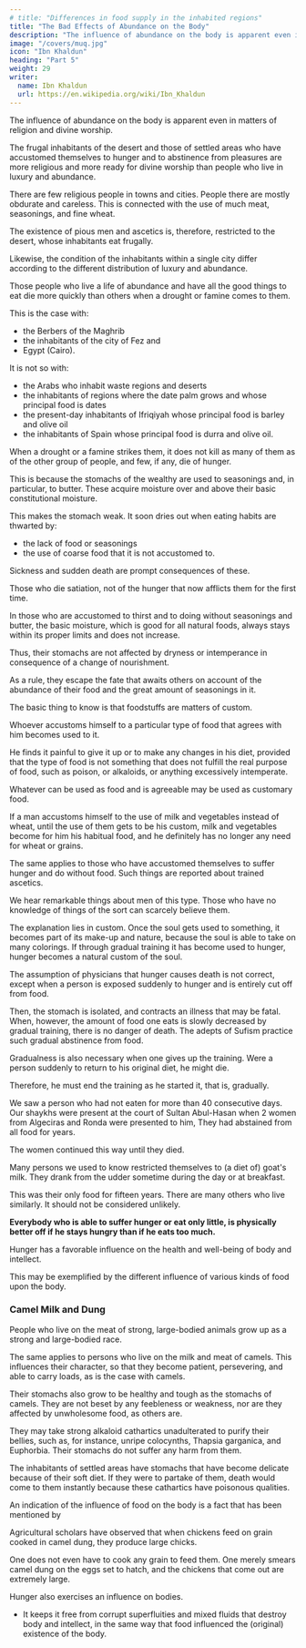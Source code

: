 ```yaml
---
# title: "Differences in food supply in the inhabited regions"
title: "The Bad Effects of Abundance on the Body"
description: "The influence of abundance on the body is apparent even in matters of religion and divine worship"
image: "/covers/muq.jpg"
icon: "Ibn Khaldun"
heading: "Part 5"
weight: 29
writer:
  name: Ibn Khaldun
  url: https://en.wikipedia.org/wiki/Ibn_Khaldun
---
```




The influence of abundance on the body is apparent even in matters of religion and divine worship. 

The frugal inhabitants of the desert and those of settled areas who have accustomed themselves to hunger and to abstinence from pleasures are more religious and more ready for divine worship than people who live in luxury and abundance.

There are few religious people in towns and cities. People there are mostly obdurate and careless. This is connected with the use of much meat, seasonings, and fine wheat.

The existence of pious men and ascetics is, therefore, restricted to the desert, whose inhabitants eat frugally.

Likewise, the condition of the inhabitants within a single city differ according to the different distribution of luxury and abundance.

<!-- , whether they inhabit the desert or settled areas and cities, -->
Those people who live a life of abundance and have all the good things to eat die more quickly than others when a drought or famine comes to them.

This is the case with:
- the Berbers of the Maghrib
- the inhabitants of the city of Fez and
- Egypt (Cairo). 

It is not so with:
- the Arabs who inhabit waste regions and deserts
- the inhabitants of regions where the date palm grows and whose principal food is dates
- the present-day inhabitants of Ifriqiyah whose principal food is barley and olive oil
- the inhabitants of Spain whose principal food is durra and olive oil. 

When a drought or a famine strikes them, it does not kill as many of them as of the other group of people, and few, if any, die of hunger.

<!-- As a reason for that, it may tentatively be suggested that -->
This is because the stomachs of the wealthy are used to seasonings and, in particular, to butter. These acquire moisture over and above their basic constitutional moisture.

<!-- those who have everything in abundance and  -->
<!-- , and the moisture they are used to eventually becomes excessive.  -->

This makes the stomach weak. It soon dries out when eating habits are thwarted by:
- the lack of food or seasonings
- the use of coarse food that it is not accustomed to. 

<!-- , which is a very weak part of the body and for that reason considered one of the vital parts, soon dries out and contracts.  -->

Sickness and sudden death are prompt consequences of these. 

 <!-- tothe man whose stomach is in this condition.  -->

Those who die satiation, not of the hunger that now afflicts them for the first time. 

In those who are accustomed to thirst and to doing without seasonings and butter, the basic moisture, which is good for all natural foods, always stays within its proper limits and does not increase.

Thus, their stomachs are not affected by dryness or intemperance in consequence of a change of nourishment.

As a rule, they escape the fate that awaits others on account of the abundance of their food and the great amount of seasonings in it.

The basic thing to know is that foodstuffs are matters of custom.

Whoever accustoms himself to a particular type of food that agrees with him becomes used to it. 

He finds it painful to give it up or to make any changes in his diet, provided that the type of food is not something that does not fulfill the real purpose of food, such as poison, or alkaloids, or anything excessively intemperate. 
 <!-- 2 36 -->

Whatever can be used as food and is agreeable may be used as customary food. 

If a man accustoms himself to the use of milk and vegetables instead of wheat, until the use of them gets to be his custom, milk and vegetables become for him his habitual food, and he definitely has no longer any need for wheat or grains.

The same applies to those who have accustomed themselves to suffer hunger and do without food. Such things are reported about trained ascetics.

We hear remarkable things about men of this type. Those who have no knowledge of things of the sort can scarcely believe them. 

The explanation lies in custom. Once the soul gets used to something, it becomes part of its make-up and nature, because the soul is able to take on many colorings. If through gradual training it has become used to hunger, hunger becomes a natural custom of the soul.

The assumption of physicians that hunger causes death is not correct, except when a person is exposed suddenly to hunger and is entirely cut off from food. 

Then, the stomach is isolated, and contracts an illness that may be fatal. When, however, the amount of food one eats is slowly decreased by gradual training, there is no danger of death. The adepts of Sufism practice such gradual abstinence from food. 

Gradualness is also necessary when one gives up the training. Were a person suddenly to return to his original diet, he might die. 

Therefore, he must end the training as he started it, that is, gradually.

We saw a person who had not eaten for more than 40 consecutive days. Our shaykhs were present at the court of Sultan Abul-Hasan when 2 women from Algeciras and Ronda were presented to him, They had abstained from all food for years. 

<!-- Their story became known. They were examined, and
the matter was found to be correct.  -->

The women continued this way until they died.

Many persons we used to know restricted themselves to (a diet of) goat's milk. They drank from the udder sometime during the day or at breakfast. 

This was their only food for fifteen years. There are many others who live similarly. It should not be considered unlikely.

**Everybody who is able to suffer hunger or eat only little, is physically better off if he stays hungry than if he eats too much.** 

Hunger has a favorable influence on the health and well-being of body and intellect.

This may be exemplified by the different influence of various kinds of food upon the body.


### Camel Milk and Dung

People who live on the meat of strong, large-bodied animals grow up as a strong and large-bodied race. 

<!-- Comparison of the inhabitants of the desert with those of settled areas shows this.  -->

The same applies to persons who live on the milk and meat of camels. This influences their character, so that they become patient, persevering, and able to carry loads, as is the case with camels.

Their stomachs also grow to be healthy and tough as the stomachs of camels. They are not beset by any feebleness or weakness, nor are they affected by unwholesome food, as others are. 

They may take strong alkaloid cathartics unadulterated to purify their bellies, such as, for instance, unripe colocynths, Thapsia garganica, and Euphorbia. Their stomachs do not suffer any harm from them. 

The inhabitants of settled areas have stomachs that have become delicate because of their soft diet. If they were to partake of them, death would come to them instantly because these cathartics have poisonous qualities.


An indication of the influence of food on the body is a fact that has been mentioned by 

Agricultural scholars have observed that when chickens feed on grain cooked in camel dung, they produce large chicks.

One does not even have to cook any grain to feed them. One merely smears camel dung on the eggs set to hatch, and the chickens that come out are extremely large.
<!-- 239 -->

<!-- When we observe the various ways in which food exercises an influence on bodies, there can be no doubt that -->

Hunger also exercises an influence on bodies. 
- It keeps it free from corrupt superfluities and mixed fluids that destroy body and intellect, in the same way that food influenced the (original) existence of the body.
 <!-- them, because two opposites follow the same pattern with regard to exercising an influence or not exercising an influence. Hunger influences the body in that it  -->

